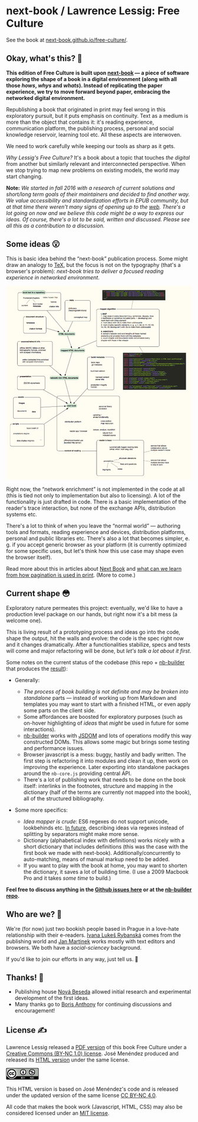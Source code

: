 # next-book / Lawrence Lessig: Free Culture

See the book at [next-book.github.io/free-culture/][book].

## Okay, what's this? 🤔

**This edition of Free Culture is built upon [next-book](nb-builder) — a piece of software exploring the shape of a book in a digital environment (along with all those *hows*, *whys* and *whats*). Instead of replicating the paper experience, we try to move forward beyond paper, embracing the networked digital environment.**

Republishing a book that originated in print may feel wrong in this exploratory pursuit, but it puts emphasis on continuity. Text as a medium is more than the object that contains it: it's reading experience, communication platform, the publishing process, personal and social knowledge reservoir, learning tool etc. All these aspects are interwoven. 

We need to work carefully while keeping our tools as sharp as it gets.

*Why Lessig's Free Culture?* It's a book about a topic that touches *the digital* from another but similarly relevant and interconnected perspective. When we stop trying to map new problems on existing models, the world may start changing.

**Note:** *We started in fall 2016 with a research of current solutions and short/long term goals of their maintainers and decided to find another way. We value accessibility and standardization efforts in EPUB community, but at that time there weren't many signs of opening up to the [web](http://info.cern.ch/Proposal.html). There's a lot going on now and we believe this code might be a way to express our ideas. Of course, there's a lot to be said, written and discussed. Please see all this as a contribution to a discussion.*


## Some ideas 😮

This is basic idea behind the “next-book” publication process. Some might draw an analogy to [TeX](https://en.wikipedia.org/wiki/TeX), but the focus is not on the typography (that's a browser's problem): *next-book tries to deliver a focused reading experience in networked environment*.

[![a scheme of a next-book publication process](./next-book.png)](./next-book.png)

Right now, the “network enrichment” is not implemented in the code at all (this is tied not only to implementation but also to licensing). A lot of the functionality is just drafted in code. There is a basic implementation of the reader's trace interaction, but none of the exchange APIs, distribution systems etc.

There's a lot to think of when you leave the “normal world” — authoring tools and formats, reading experience and devices, distribution platforms, personal and public libraries etc. There's also a lot that becomes simpler, e. g. if you accept generic browser as your platform (it is currently optimized for some specific uses, but let's think how this use case may shape even the browser itself). 

Read more about this in articles about [Next Book](https://jan-martinek.com/articles/the-next-book) and [what can we learn from how pagination is used in print](https://jan-martinek.com/articles/talkin-bout-pagination). (More to come.)


## Current shape 😳

Exploratory nature permeates this project: eventually, we'd like to have a production level package on our hands, but right now it's a bit mess (a welcome one).

This is living result of a prototyping process and ideas go into the code, shape the output, hit the walls and evolve: the code is the spec right now and it changes dramatically. After a functionalities stabilize, specs and tests will come and major refactoring will be done, but *let's talk a lot about it first*.

Some notes on the current status of the codebase (this repo + [nb-builder] that produces the [result][book]):

- Generally:
    - *The process of book building is not definite and may be broken into standalone* parts — instead of working up from Markdown and templates you may want to start with a finished HTML, or even apply some parts on the client side.
    - Some affordances are boosted for exploratory purposes (such as on-hover highlighting of *ideas* that *might* be used in future for some interactions).
    - [nb-builder] works with [JSDOM](https://github.com/tmpvar/jsdom) and lots of operations modify this way constructed DOMs. This allows some magic but brings some testing and performance issues.
    - Browser javascript is a mess: buggy, hastily and badly written. The first step is refactoring it into modules and clean it up, then work on improving the experience. Later exporting into standalone packages around the `nb-core.js` providing central API.
    - There's a lot of publishing work that needs to be done on the book itself: interlinks in the footnotes, structure and mapping in the dictionary (half of the terms are currently not mapped into the book), all of the structured bibliography.

- Some more specifics:
    - *Idea mapper is crude*: ES6 regexes do not support unicode, lookbehinds etc. [In future](https://stackoverflow.com/a/30119315/3270421), describing ideas via regexes instead of splitting by separators might make more sense.
    - Dictionary (alphabetical index with definitions) works nicely with a short dictionary that includes definitions (this was the case with the first book we made with next-book). Additionally/concurrently to auto-matching, means of manual markup need to be added.
    - If you want to play with the book at home, you may want to shorten the dictionary, it saves a lot of building time. (I use a 2009 Macbook Pro and it takes *some time* to build.)

**Feel free to discuss anything in the [Github issues here](https://github.com/next-book/free-culture/issues) or at the [nb-builder repo](https://github.com/next-book/nb-builder/issues).**


## Who are we? 👋

We're (for now) just two bookish people based in Prague in a love-hate relationship with their e-readers. [Ivana Lukeš Rybanská](https://github.com/orgs/next-book/people/IvanaRybanska) comes from the publishing world and [Jan Martinek](http://jan-martinek.com) works mostly with text editors and browsers. We both have a *social-sciencey* background.

If you'd like to join our efforts in any way, just tell us. 🙂


## Thanks! 🤘

- Publishing house [Nová Beseda] allowed initial research and experimental development of the first ideas.
- Many thanks go to [Boris Anthony](https://borisanthony.net) for continuing discussions and encouragement!


## License ✍️

Lawrence Lessig released a [PDF version](http://www.free-culture.cc/freecontent) of this book Free Culture under a [Creative Commons (BY-NC 1.0) license](https://creativecommons.org/licenses/by-nc/1.0/). José Menéndez produced and released its [HTML version](http://www.ibiblio.org/ebooks/Lessig/index.html) under the same license.

<a rel="license" href="http://creativecommons.org/licenses/by-nc/4.0/"><img alt="Creative Commons License" style="border-width:0" src="assets/cc.png" /></a>

This HTML version is based on José Menéndez's code and is released under the updated version of the same license [CC BY-NC 4.0](https://creativecommons.org/licenses/by-nc/4.0/).

All code that makes the book work (Javascript, HTML, CSS) may also be considered licensed under an [MIT license](http://opensource.org/licenses/MIT).

[book]: https://next-book.github.io/free-culture/
[nb-builder]: https://github.com/next-book/nb-builder
[Nová beseda]:https://www.novabeseda.cz/page/english

